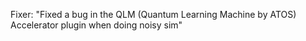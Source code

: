 Fixer: "Fixed a bug in the QLM (Quantum Learning Machine by ATOS) Accelerator plugin when doing noisy sim"